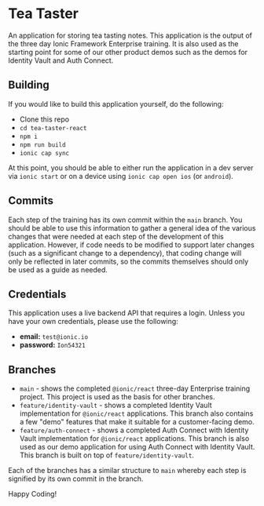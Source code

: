 # Tea Taster

An application for storing tea tasting notes. This application is the output of the three day Ionic Framework Enterprise training. It is also used as the starting point for some of our other product demos such as the demos for Identity Vault and Auth Connect.

## Building

If you would like to build this application yourself, do the following:

- Clone this repo
- `cd tea-taster-react`
- `npm i`
- `npm run build`
- `ionic cap sync`

At this point, you should be able to either run the application in a dev server via `ionic start` or on a device using `ionic cap open ios` (or `android`).

## Commits

Each step of the training has its own commit within the `main` branch. You should be able to use this information to gather a general idea of the various changes that were needed at each step of the development of this application. However, if code needs to be modified to support later changes (such as a significant change to a dependency), that coding change will only be reflected in later commits, so the commits themselves should only be used as a guide as needed.

## Credentials

This application uses a live backend API that requires a login. Unless you have your own credentials, please use the following:

- **email:** `test@ionic.io`
- **password:** `Ion54321`

## Branches

- `main` - shows the completed `@ionic/react` three-day Enterprise training project. This project is used as the basis for other branches.
- `feature/identity-vault` - shows a completed Identity Vault implementation for `@ionic/react` applications. This branch also contains a few "demo" features that make it suitable for a customer-facing demo.
- `feature/auth-connect` - shows a completed Auth Connect with Identity Vault implementation for `@ionic/react` applications. This branch is also used as our demo application for using Auth Connect with Identity Vault. This branch is built on top of `feature/identity-vault`.

Each of the branches has a similar structure to `main` whereby each step is signified by its own commit in the branch.

Happy Coding!
